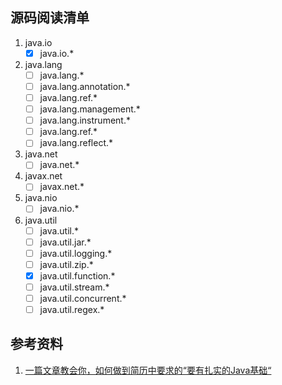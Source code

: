 ## 源码阅读清单
1. java.io
    - [x] java.io.*

2. java.lang
    - [ ] java.lang.*
    - [ ] java.lang.annotation.*
    - [ ] java.lang.ref.*
    - [ ] java.lang.management.*
    - [ ] java.lang.instrument.*
    - [ ] java.lang.ref.*
    - [ ] java.lang.reflect.*

3. java.net
    - [ ] java.net.*

4. javax.net
    - [ ] javax.net.*
    
4. java.nio
    - [ ] java.nio.*

5. java.util
    - [ ] java.util.*
    - [ ] java.util.jar.*
    - [ ] java.util.logging.*
    - [ ] java.util.zip.*
    - [x] java.util.function.*
    - [ ] java.util.stream.*
    - [ ] java.util.concurrent.*
    - [ ] java.util.regex.*

## 参考资料
1. [一篇文章教会你，如何做到简历中要求的“要有扎实的Java基础“](http://geek.csdn.net/news/detail/108857)